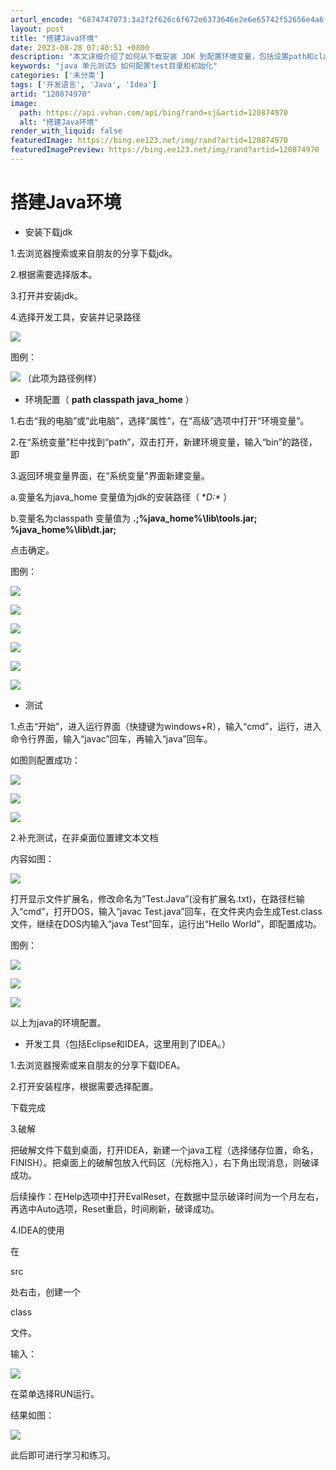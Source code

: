```yaml
---
arturl_encode: "6874747073:3a2f2f626c6f672e6373646e2e6e65742f52656e4a6f75722f:61727469636c652f64657461696c732f313230383734393730"
layout: post
title: "搭建Java环境"
date: 2023-08-28 07:40:51 +0800
description: "本文详细介绍了如何从下载安装 JDK 到配置环境变量，包括设置path和classpath，以及使用"
keywords: "java 单元测试5 如何配置test目录和初始化"
categories: ['未分类']
tags: ['开发语言', 'Java', 'Idea']
artid: "120874970"
image:
  path: https://api.vvhan.com/api/bing?rand=sj&artid=120874970
  alt: "搭建Java环境"
render_with_liquid: false
featuredImage: https://bing.ee123.net/img/rand?artid=120874970
featuredImagePreview: https://bing.ee123.net/img/rand?artid=120874970
---
```


# 搭建Java环境

* 安装下载jdk

1.去浏览器搜索或来自朋友的分享下载jdk。

2.根据需要选择版本。

3.打开并安装jdk。

4.选择开发工具，安装并记录路径

![](https://i-blog.csdnimg.cn/blog_migrate/e1c53c03292ca01fbe1d2edbd24f04e1.png)

图例：

![](https://i-blog.csdnimg.cn/blog_migrate/8574a7057d00e9c599b8834bd0f91ef8.png)
（此项为路径例样）

* 环境配置（
  **path classpath java\_home**
  ）

1.右击“我的电脑”或“此电脑”，选择“属性”，在“高级”选项中打开“环境变量”。

2.在“系统变量”栏中找到“path”，双击打开，新建环境变量，输入“bin”的路径，即

3.返回环境变量界面，在“系统变量”界面新建变量。

a.变量名为java\_home 变量值为jdk的安装路径（
**D:\**
）

b.变量名为classpath 变量值为
**.;%java\_home%\lib\tools.jar; %java\_home%\lib\dt.jar;**

点击确定。

图例：

![](https://i-blog.csdnimg.cn/blog_migrate/4405a041113c4a101571e0c91ab64928.png)

![](https://i-blog.csdnimg.cn/blog_migrate/3050ed2cc32c845349bb4c2f9e768a0c.png)

![](https://i-blog.csdnimg.cn/blog_migrate/1d29fbe6508829a44a6bb1d83e811da9.png)

![](https://i-blog.csdnimg.cn/blog_migrate/3b998802c987b55e1455bbfb62da31fb.png)

![](https://i-blog.csdnimg.cn/blog_migrate/32a5d3af4fbade5a0b5255e594bdfdca.png)

![](https://i-blog.csdnimg.cn/blog_migrate/0e672557613e4471a3b80d923bc348aa.png)

* 测试

1.点击“开始”，进入运行界面（快捷键为windows+R），输入“cmd”，运行，进入命令行界面，输入“javac”回车，再输入“java”回车。

如图则配置成功：

![](https://i-blog.csdnimg.cn/blog_migrate/715cd8a88c8bdc256c2189fa17f9c305.png)

![](https://i-blog.csdnimg.cn/blog_migrate/55e915030eb337e8da1e0973618f02f7.png)

![](https://i-blog.csdnimg.cn/blog_migrate/0a64aada3c45e5ead4fe8ffee46f1c96.png)

2.补充测试，在非桌面位置建文本文档

内容如图：

![](https://i-blog.csdnimg.cn/blog_migrate/bf0a8c0a57e5b4c5bb1ac3cfe7d7f879.png)

打开显示文件扩展名，修改命名为”Test.Java”(没有扩展名.txt)，在路径栏输入“cmd”，打开DOS，输入“javac Test.java”回车，在文件夹内会生成Test.class文件，继续在DOS内输入“java Test”回车，运行出“Hello World”，即配置成功。

图例：

![](https://i-blog.csdnimg.cn/blog_migrate/487966a195b7b60a20158ce9d1cd3418.png)

![](https://i-blog.csdnimg.cn/blog_migrate/ee4becb2f3de616be460585cd5d7c54c.png)

![](https://i-blog.csdnimg.cn/blog_migrate/fe2e472cb35fa43fe82b0b9020569054.png)

以上为java的环境配置。

* 开发工具（包括Eclipse和IDEA，这里用到了IDEA。）

1.去浏览器搜索或来自朋友的分享下载IDEA。

2.打开安装程序，根据需要选择配置。

下载完成

3.破解

把破解文件下载到桌面，打开IDEA，新建一个java工程（选择储存位置，命名，FINISH）。把桌面上的破解包放入代码区（光标拖入），右下角出现消息，则破译成功。

后续操作：在Help选项中打开EvalReset，在数据中显示破译时间为一个月左右，再选中Auto选项，Reset重启，时间刷新，破译成功。

4.IDEA的使用

在


src


处右击，创建一个


class


文件。

输入：

![](https://i-blog.csdnimg.cn/blog_migrate/b0c55dfbe8c6971287c8dcd66cda3631.png)

在菜单选择RUN运行。

结果如图：

![](https://i-blog.csdnimg.cn/blog_migrate/dbc534fd141d90e250d324e23bf82de3.png)

此后即可进行学习和练习。
